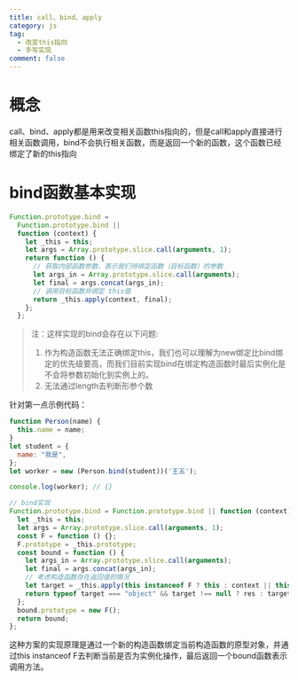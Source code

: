 ```yaml
---
title: call、bind、apply
category: js
tag:
  - 改变this指向
  - 手写实现
comment: false
---
```

# 概念
call、bind、apply都是用来改变相关函数this指向的，但是call和apply直接进行相关函数调用，bind不会执行相关函数，而是返回一个新的函数，这个函数已经绑定了新的this指向

# bind函数基本实现
```javascript
Function.prototype.bind =
  Function.prototype.bind ||
  function (context) {
    let _this = this;
    let args = Array.prototype.slice.call(arguments, 1);
    return function () {
      // 获取内部函数参数，表示我们待绑定函数（目标函数）的参数
      let args_in = Array.prototype.slice.call(arguments);
      let final = args.concat(args_in);
      // 调用目标函数并绑定 this值
      return _this.apply(context, final);
    };
  };
```

> 注：这样实现的bind会存在以下问题:
> 1. 作为构造函数无法正确绑定this，我们也可以理解为new绑定比bind绑定的优先级要高，而我们目前实现bind在绑定构造函数时最后实例化是不会将参数初始化到实例上的。
> 2. 无法通过length去判断形参个数

针对第一点示例代码：
```javascript
function Person(name) {
  this.name = name;
}
let student = {
  name: "我是",
};
let worker = new (Person.bind(student))('王五');

console.log(worker); // {}

```

```javascript
// bind实现
Function.prototype.bind = Function.prototype.bind || function (context) {
  let _this = this;
  let args = Array.prototype.slice.call(arguments, 1);
  const F = function () {};
  F.prototype = _this.prototype;
  const bound = function () {
    let args_in = Array.prototype.slice.call(arguments);
    let final = args.concat(args_in);
    // 考虑构造函数存在返回值的情况
    let target = _this.apply(this instanceof F ? this : context || this, final);
    return typeof target === "object" && target !== null ? res : target;
  };
  bound.prototype = new F();
  return bound;
};
```
这种方案的实现原理是通过一个新的构造函数绑定当前构造函数的原型对象，并通过this instanceof F去判断当前是否为实例化操作，最后返回一个bound函数表示调用方法。